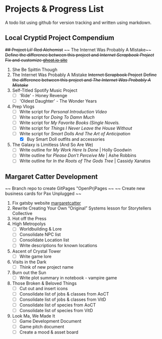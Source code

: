 # Projects & Progress List

A todo list using github for version tracking and written using markdown.

## Local Cryptid Project Compendium

~~## Project Lil' Red Alchemist~~
~~ The Internet Was Probably A Mistake~~
   ~~Define the difference between this project and *Internet Scrapbook Project*~~
   ~~Fix and customize [ghost.io site](the-internet-was-probably-a-mistake.ghost.io)~~

1. She Be Spittin Though
2. The Internet Was Probably A Mistake
~~Internet Scrapbook Project~~
~~Define the difference between this project and *The Internet Was Probably A Mistake*~~
3. Self-Titled Spotify Music Project
   - [ ] 'Ride' - Honey Revenge
   - [ ] 'Oldest Daughter' - The Wonder Years
4. Prep Vlogs
   - [ ] Write script for *Personal Introduction Video*
   - [ ] Write script for *Doing To Damn Much*
   - [ ] Write script for *My Favorite Books (Single Novels.*
   - [ ] Write script for *Things I Never Leave the House Without*
   - [ ] Write script for *Smart Dolls And The Art of Anticipation*
     - [x] Buy Smart Doll outfits and accessories
5. The Galaxy is Limitless (And So Are We)
   - [ ] Write outline for *My Work Here Is Done* | Holly Goodwin
   - [ ] Write outline for *Please Don't Perceive Me* | Ashe Robbins
   - [ ] Write outline for *In the Roots of The Gods Tree* | Cassidy Xanatos

## Margaret Catter Development

~~ Branch repo to create GitPages "OpenPrjPages ~~
~~ Create new business cards for Pax Unplugged ~~

1. Fix gatsby website [margaretcatter](http://margaretcatter.dev/)
2. Rewrite Creating Your Own “Original” Systems lesson for Storytellers Collective
3. Hot off the Press
4. High Metropolys
   - [ ] Worldbuilding & Lore
   - [ ] Consolidate NPC list
   - [ ] Consolidate Location list
   - [ ] Write descriptions for known locations
5. Ascent of Crystal Tower
   - [ ] Write game lore
6. Visits in the Dark
   - [ ] Think of new project name
7. Burn out the Sun
   - [ ] Write plot summary in notebook - vampire game
8. Those Broken & Beloved Things
   - [ ] Cut out and insert icons
   - [ ] Consolidate list of jobs & classes from AoCT
   - [ ] Consolidate list of jobs & classes from VitD
   - [ ] Consolidate list of species from AoCT
   - [ ] Consolidate list of species from VitD
9. Look Ma, We Made It
    - [ ] Game Development Document
    - [ ] Game pitch document
    - [ ] Create a mood & asset board
